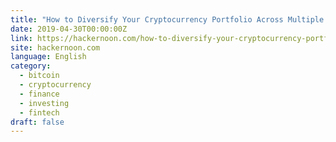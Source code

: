 ```yaml
---
title: "How to Diversify Your Cryptocurrency Portfolio Across Multiple Exchanges?"
date: 2019-04-30T00:00:00Z
link: https://hackernoon.com/how-to-diversify-your-cryptocurrency-portfolio-across-multiple-exchanges-78cd6aec07e9?source=rss----3a8144eabfe3---4
site: hackernoon.com
language: English
category:
  - bitcoin
  - cryptocurrency
  - finance
  - investing
  - fintech
draft: false
---
```

